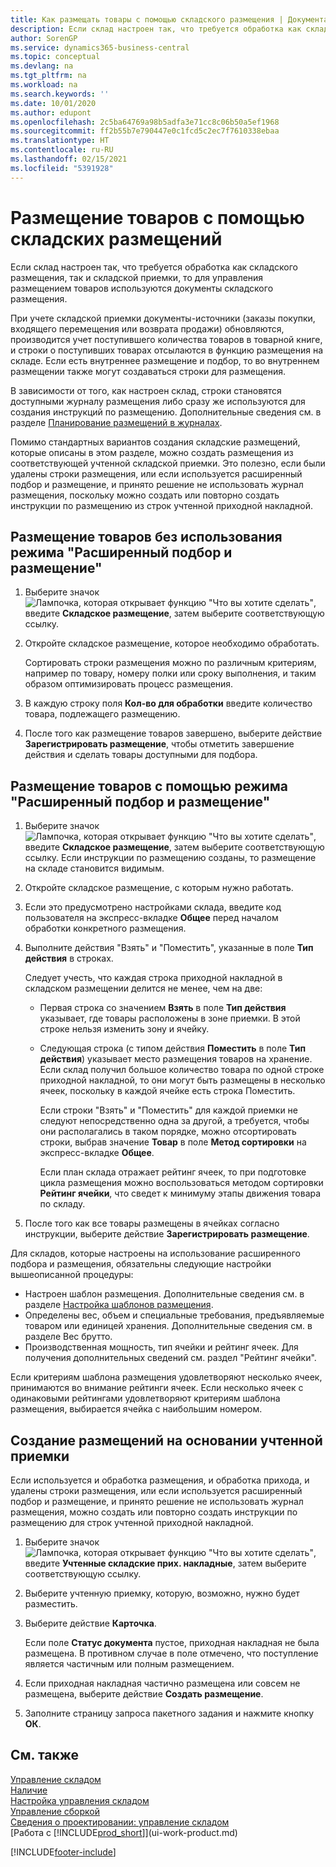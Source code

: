 ```yaml
---
title: Как размещать товары с помощью складского размещения | Документация Майкрософт
description: Если склад настроен так, что требуется обработка как складского размещения, так и складской приемки, то для управления размещением товаров используются документы складского размещения.
author: SorenGP
ms.service: dynamics365-business-central
ms.topic: conceptual
ms.devlang: na
ms.tgt_pltfrm: na
ms.workload: na
ms.search.keywords: ''
ms.date: 10/01/2020
ms.author: edupont
ms.openlocfilehash: 2c5ba64769a98b5adfa3e71cc8c06b50a5ef1968
ms.sourcegitcommit: ff2b55b7e790447e0c1fcd5c2ec7f7610338ebaa
ms.translationtype: HT
ms.contentlocale: ru-RU
ms.lasthandoff: 02/15/2021
ms.locfileid: "5391928"
---
```

# <a name="put-items-away-with-warehouse-put-aways"></a>Размещение товаров с помощью складских размещений
Если склад настроен так, что требуется обработка как складского размещения, так и складской приемки, то для управления размещением товаров используются документы складского размещения.  

При учете складской приемки документы-источники (заказы покупки, входящего перемещения или возврата продажи) обновляются, производится учет поступившего количества товаров в товарной книге, и строки о поступивших товарах отсылаются в функцию размещения на складе. Если есть внутреннее размещение и подбор, то во внутреннем размещении также могут создаваться строки для размещения.  

В зависимости от того, как настроен склад, строки становятся доступными журналу размещения либо сразу же используются для создания инструкций по размещению. Дополнительные сведения см. в разделе [Планирование размещений в журналах](warehouse-how-to-plan-put-aways-in-worksheets.md).  

Помимо стандартных вариантов создания складские размещений, которые описаны в этом разделе, можно создать размещения из соответствующей учтенной складской приемки. Это полезно, если были удалены строки размещения, или если используется расширенный подбор и размещение, и принято решение не использовать журнал размещения, поскольку можно создать или повторно создать инструкции по размещению из строк учтенной приходной накладной.  

## <a name="to-put-items-away-without-directed-put-away-and-pick"></a>Размещение товаров без использования режима "Расширенный подбор и размещение"  
1.  Выберите значок ![Лампочка, которая открывает функцию "Что вы хотите сделать"](media/ui-search/search_small.png "Что вы хотите сделать"), введите **Складское размещение**, затем выберите соответствующую ссылку.  
2.  Откройте складское размещение, которое необходимо обработать.  

    Сортировать строки размещения можно по различным критериям, например по товару, номеру полки или сроку выполнения, и таким образом оптимизировать процесс размещения.  
3.  В каждую строку поля **Кол-во для обработки** введите количество товара, подлежащего размещению.  
4.  После того как размещение товаров завершено, выберите действие **Зарегистрировать размещение**, чтобы отметить завершение действия и сделать товары доступными для подбора.  

## <a name="to-put-items-away-with-directed-put-away-and-pick"></a>Размещение товаров с помощью режима "Расширенный подбор и размещение"  
1.  Выберите значок ![Лампочка, которая открывает функцию "Что вы хотите сделать"](media/ui-search/search_small.png "Что вы хотите сделать"), введите **Складское размещение**, затем выберите соответствующую ссылку.
    Если инструкции по размещению созданы, то размещение на складе становится видимым.  
2.  Откройте складское размещение, с которым нужно работать.  
3.  Если это предусмотрено настройками склада, введите код пользователя на экспресс-вкладке **Общее** перед началом обработки конкретного размещения.  
4.  Выполните действия "Взять" и "Поместить", указанные в поле **Тип действия** в строках.  

    Следует учесть, что каждая строка приходной накладной в складском размещении делится не менее, чем на две:  

    -   Первая строка со значением **Взять** в поле **Тип действия** указывает, где товары расположены в зоне приемки. В этой строке нельзя изменить зону и ячейку.  
    -   Следующая строка (с типом действия **Поместить** в поле **Тип действия**) указывает место размещения товаров на хранение. Если склад получил большое количество товара по одной строке приходной накладной, то они могут быть размещены в несколько ячеек, поскольку в каждой ячейке есть строка Поместить.  

        Если строки "Взять" и "Поместить" для каждой приемки не следуют непосредственно одна за другой, а требуется, чтобы они располагались в таком порядке, можно отсортировать строки, выбрав значение **Товар** в поле **Метод сортировки** на экспресс-вкладке **Общее**.  

        Если план склада отражает рейтинг ячеек, то при подготовке цикла размещения можно воспользоваться методом сортировки **Рейтинг ячейки**, что сведет к минимуму этапы движения товара по складу.  

5.  После того как все товары размещены в ячейках согласно инструкции, выберите действие **Зарегистрировать размещение**.  

Для складов, которые настроены на использование расширенного подбора и размещения, обязательны следующие настройки вышеописанной процедуры:  

- Настроен шаблон размещения. Дополнительные сведения см. в разделе [Настройка шаблонов размещения](warehouse-how-to-set-up-put-away-templates.md).  
- Определены вес, объем и специальные требования, предъявляемые товаром или единицей хранения. Дополнительные сведения см. в разделе Вес брутто.  
- Производственная мощность, тип ячейки и рейтинг ячеек. Для получения дополнительных сведений см. раздел "Рейтинг ячейки".  

Если критериям шаблона размещения удовлетворяют несколько ячеек, принимаются во внимание рейтинги ячеек. Если несколько ячеек с одинаковыми рейтингами удовлетворяют критериям шаблона размещения, выбирается ячейка с наибольшим номером.

## <a name="to-create-a-put-away-from-a-posted-receipt"></a>Создание размещений на основании учтенной приемки  
 Если используется и обработка размещения, и обработка прихода, и удалены строки размещения, или если используется расширенный подбор и размещение, и принято решение не использовать журнал размещения, можно создать или повторно создать инструкции по размещению для строк учтенной приходной накладной.

1.  Выберите значок ![Лампочка, которая открывает функцию "Что вы хотите сделать"](media/ui-search/search_small.png "Что вы хотите сделать"), введите **Учтенные складские прих. накладные**, затем выберите соответствующую ссылку.  
2.  Выберите учтенную приемку, которую, возможно, нужно будет разместить.  
3.  Выберите действие **Карточка**.  

    Если поле **Статус документа** пустое, приходная накладная не была размещена. В противном случае в поле отмечено, что поступление является частичным или полным размещением.  

4.  Если приходная накладная частично размещена или совсем не размещена, выберите действие **Создать размещение**.  
5.  Заполните страницу запроса пакетного задания и нажмите кнопку **ОК**.   

## <a name="see-also"></a>См. также  
[Управление складом](warehouse-manage-warehouse.md)  
[Наличие](inventory-manage-inventory.md)  
[Настройка управления складом](warehouse-setup-warehouse.md)     
[Управление сборкой](assembly-assemble-items.md)    
[Сведения о проектировании: управление складом](design-details-warehouse-management.md)  
[Работа с [!INCLUDE[prod_short](includes/prod_short.md)]](ui-work-product.md)


[!INCLUDE[footer-include](includes/footer-banner.md)]